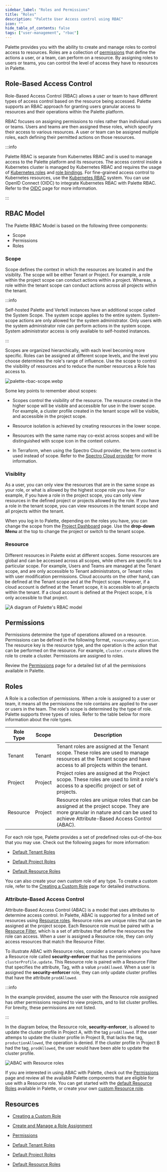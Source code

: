 ```yaml
---
sidebar_label: "Roles and Permissions"
title: "Roles"
description: "Palette User Access control using RBAC"
icon: ""
hide_table_of_contents: false
tags: ["user-management", "rbac"]
---
```


Palette provides you with the ability to create and manage roles to control access to resources. Roles are a collection
of [permissions](./permissions.md) that define the actions a user, or a team, can perform on a resource. By assigning
roles to users or teams, you can control the level of access they have to resources in Palette.

## Role-Based Access Control

Role-Based Access Control (RBAC) allows a user or team to have different types of access control based on the resource
being accessed. Palette supports an RBAC approach for granting users granular access to resources and their operations
within the Palette platform.

RBAC focuses on assigning permissions to roles rather than individual users or teams. Users and teams are then assigned
these roles, which specify their access to various resources. A user or team can be assigned multiple roles, each
defining their permitted actions on those resources.

:::info

Palette RBAC is separate from Kubernetes RBAC and is used to manage access to the Palette platform and its resources.
The access control inside a Kubernetes cluster is managed by Kubernetes RBAC and requires the usage of
[Kubernetes roles](https://kubernetes.io/docs/reference/access-authn-authz/rbac/#role-and-clusterrole) and
[role bindings](https://kubernetes.io/docs/reference/access-authn-authz/rbac/#default-roles-and-role-bindings). For
fine-grained access control to Kubernetes resources, use the
[Kubernetes RBAC](https://kubernetes.io/docs/reference/access-authn-authz/rbac/) system. You can use OpenID Connect
(OIDC) to integrate Kubernetes RBAC with Palette RBAC. Refer to the [OIDC](../saml-sso/saml-sso.md) page for more
information.

:::

## RBAC Model

The Palette RBAC Model is based on the following three components:

- Scope
- Permissions
- Roles

### Scope

Scope defines the context in which the resources are located in and the visiblity. The scope will be either Tenant or
Project. For example, a role within the project scope can conduct actions within a project. Whereas, a role within the
tenant scope can conduct actions across all projects within the tenant.

:::info

Self-hosted Palette and VerteX instances have an additional scope called the System Scope. The system scope applies to
the entire system. System-scope actions are only allowed for the system administrator. Only users with the system
administrator role can perform actions in the system scope. System administrator access is only available to self-hosted
instances.

:::

Scopes are organized hierarchically, with each level becoming more specific. Roles can be assigned at different scope
levels, and the level you choose determines the role's range of influence. Use the scope to control the visibility of
resources and to reduce the number resources a Role has access to.

![palette-rbac-scope.webp](/user-management_palette-rbac_palette-rbac_scope-overview.webp)

Some key points to remember about scopes:

- Scopes control the visibility of the resource. The resource created in the higher scope will be visible and accessible
  for use in the lower scope. For example, a cluster profile created in the tenant scope will be visible, and accessible
  in the project scope.

- Resource isolation is achieved by creating resources in the lower scope.

- Resources with the same name may co-exist across scopes and will be distinguished with scope icon in the context
  column.

- In Terraform, when using the Spectro Cloud provider, the term context is used instead of scope. Refer to the
  [Spectro Cloud provider](https://registry.terraform.io/providers/spectrocloud/spectrocloud/latest/docs) for more
  information.

### Visiblity

As a user, you can only view the resources that are in the same scope as your role, or what is allowed by the highest
scope role you have. For example, if you have a role in the project scope, you can only view resources in the defined
project or projects allowed by the role. If you have a role in the tenant scope, you can view resources in the tenant
scope and all projects within the tenant.

When you log in to Palette, depending on the roles you have, you can change the scope from the
[Project Dashboard](../../introduction/dashboard.md) page. Use the **drop-down Menu** at the top to change the project
or switch to the tenant scope.

### Resource

Different resources in Palette exist at different scopes. Some resources are global and can be accessed across all
scopes, while others are specific to a particular scope. For example, Users and Teams are managed at the Tenant scope,
and are only accessible to Tenant administrators, or Tenant roles with user modification permissions. Cloud accounts on
the other hand, can be defined at the Tenant scope and at the Project scope. However, if a cloud account is defined at
the Tenant scope, it is accessible to all projects within the tenant. If a cloud account is defined at the Project
scope, it is only accessible to that project.

![A diagram of Palette's RBAC model](/user-management_palette-rback_palette-rbac-model.webp)

## Permissions

Permissions determine the type of operations allowed on a resource. Permissions can be defined in the following format,
`resourceKey.operation`. The resource key is the resource type, and the operation is the action that can be performed on
the resource. For example, `cluster.create` allows the role to create a cluster. Permissions are assigned to roles.

Review the [Permissions](permissions.md) page for a detailed list of all the permissions available in Palette.

## Roles

A Role is a collection of permissions. When a role is assigned to a user or team, it means all the permissions the role
contains are applied to the user or users in the team. The role's scope is determined by the type of role. Palette
supports three types of roles. Refer to the table below for more information about the role types.

| Role Type | Scope   | Description                                                                                                                                                                   |
| --------- | ------- | ----------------------------------------------------------------------------------------------------------------------------------------------------------------------------- |
| Tenant    | Tenant  | Tenant roles are assigned at the Tenant scope. These roles are used to manage resources at the Tenant scope and have access to all projects within the tenant.                |
| Project   | Project | Project roles are assigned at the Project scope. These roles are used to limit a role's access to a specific project or set of projects.                                      |
| Resource  | Project | Resource roles are unique roles that can be assigned at the project scope. They are more granular in nature and can be used to achieve Attribute-Based Access Control (ABAC). |

For each role type, Palette provides a set of predefined roles out-of-the-box that you may use. Check out the following
pages for more information:

- [Default Tenant Roles](./tenant-scope-roles-permissions.md)

- [Default Project Roles](./project-scope-roles-permissions.md)

- [Default Resource Roles](./resource-scope-roles-permissions.md)

You can also create your own custom role of any type. To create a custom role, refer to the
[Creating a Custom Role](./create-custom-role.md) page for detailed instructions.

### Attribute-Based Access Control

Attribute-Based Access Control (ABAC) is a model that uses attributes to determine access control. In Palette, ABAC is
supported for a limited set of resources using [Resource roles](./resource-scope-roles-permissions.md). Resource roles
are unique roles that can be assigned at the project scope. Each Resource role must be paired with a
[Resource Filter](../../tenant-settings/filters.md), which is a set of attributes that define the resources the role can
access. When a user is assigned a Resource role, they can only access resources that match the Resource Filter.

To illustrate ABAC with Resource roles, consider a scenario where you have a Resource role called **security-enforcer**
that has the permissions `clusterProfile.update`. This Resource role is paired with a Resource Filter that specifies the
attribute, Tag, with a value `prodAllowed`. When a user is assigned the **security-enforcer** role, they can only update
cluster profiles that have the attribute `prodAllowed`.

:::info

In the example provided, assume the user with the Resource role assigned has other permissions required to view
projects, and to list cluster profiles. For brevity, these permissions are not listed.

:::

In the diagram below, the Resource role, **security-enforcer**, is allowed to update the cluster profile in Project A,
with the tag `prodAllowed`. If the user attemps to update the cluster profile in Project B, that lacks the tag,
`productionAllowed`, the operation is denied. If the cluster profile in Project B had the tag, `prodAllowed`, the user
would have been able to update the cluster profile.

![ABAC with Resource roles](/user-management_palette-rback_abac_example.webp)

If you are interested in using ABAC with Palette, check out the [Permissions](./permissions.md) page and review all the
available Palette components that are eligible for use with a Resource role. You can get started with the
[default Resource Roles](./resource-scope-roles-permissions.md) available in Palette, or create your own
[custom Resource role](./create-custom-role.md#create-a-custom-resource-role).

## Resources

- [Creating a Custom Role](./create-custom-role.md)

- [Create and Manage a Role Assignment](./assign-a-role.md)

- [Permissions](permissions.md)

- [Default Tenant Roles](./tenant-scope-roles-permissions.md)

- [Default Project Roles](./project-scope-roles-permissions.md)

- [Default Resource Roles](./resource-scope-roles-permissions.md)
